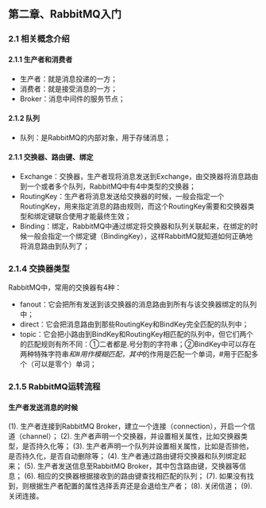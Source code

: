 ## 第二章、RabbitMQ入门
### 2.1	相关概念介绍
#### 2.1.1	生产者和消费者
* 生产者：就是消息投递的一方；
* 消费者：就是接受消息的一方；
* Broker：消息中间件的服务节点；
#### 2.1.2	队列
* 队列：是RabbitMQ的内部对象，用于存储消息；
#### 2.1.1	交换器、路由键、绑定
* Exchange：交换器，生产者现将消息发送到Exchange，由交换器将消息路由到一个或者多个队列，RabbitMQ中有4中类型的交换器；
* RoutingKey：生产者将消息发送给交换器的时候，一般会指定一个RoutingKey，用来指定消息的路由规则，而这个RoutingKey需要和交换器类型和绑定键联合使用才能最终生效；
* Binding：绑定，RabbitMQ中通过绑定将交换器和队列关联起来，在绑定的时候一般会指定一个绑定键（BindingKey），这样RabbitMQ就知道如何正确地将消息路由到队列了；
### 2.1.4 交换器类型
RabbitMQ中，常用的交换器有4种：
* fanout：它会把所有发送到该交换器的消息路由到所有与该交换器绑定的队列中；
* direct：它会把消息路由到那些RoutingKey和BindKey完全匹配的队列中；
* topic：它会把小路由到BindKey和RoutingKey相匹配的队列中，但它们两个的匹配规则有所不同：①二者都是.号分割的字符串；②BindKey中可以存在两种特殊字符串*和#用作模糊匹配，其中*的作用是匹配一个单词，#用于匹配多个（可以是零个）单词；
### 2.1.5 RabbitMQ运转流程
#### 生产者发送消息的时候
(1). 生产者连接到RabbitMQ Broker，建立一个连接（connection），开启一个信道（channel）；
(2). 生产者声明一个交换器，并设置相关属性，比如交换器类型，是否持久化等；
(3). 生产者声明一个队列并设置相关属性，比如是否排他，是否持久化，是否自动删除等；
(4). 生产者通过路由键将交换器和队列绑定起来；
(5). 生产者发送信息至RabbitMQ Broker，其中包含路由键，交换器等信息；
(6). 相应的交换器根据接收到的路由键查找相匹配的队列；
(7). 如果没有找到，则根据生产者配置的属性选择丢弃还是会退给生产者；
(8). 关闭信道；
(9). 关闭连接。
